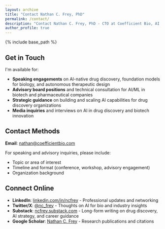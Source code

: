 ```yaml
---
layout: archive
title: "Contact Nathan C. Frey, PhD"
permalink: /contact/
description: "Contact Nathan C. Frey, PhD - CTO at Coefficient Bio, AI drug discovery expert, and former Genentech Principal Scientist. Available for speaking engagements, advisory boards, technical consultation on AI/ML for therapeutic development, and biotech strategy discussions."
author_profile: true
---
```


{% include base_path %}

## Get in Touch

I'm available for:

- **Speaking engagements** on AI-native drug discovery, foundation models for biology, and autonomous therapeutic design
- **Advisory board positions** and technical consultation for AI/ML in biotech and pharmaceutical companies
- **Strategic guidance** on building and scaling AI capabilities for drug discovery organizations
- **Media inquiries** and interviews on AI in drug discovery and biotech innovation

## Contact Methods

**Email**: [nathan@coefficientbio.com](mailto:nathan@coefficientbio.com)

For speaking and advisory inquiries, please include:
- Topic or area of interest
- Timeline and format (conference, workshop, advisory engagement)
- Organization background

## Connect Online

- **LinkedIn**: [linkedin.com/in/ncfrey](https://www.linkedin.com/in/ncfrey/) - Professional updates and networking
- **Twitter/X**: [@nc_frey](https://x.com/nc_frey) - Thoughts on AI for bio and industry insights
- **Substack**: [ncfrey.substack.com](https://ncfrey.substack.com) - Long-form writing on drug discovery, AI strategy, and career guidance
- **Google Scholar**: [Nathan C. Frey](https://scholar.google.com/citations?user=IMUja60AAAAJ) - Research publications and citations



